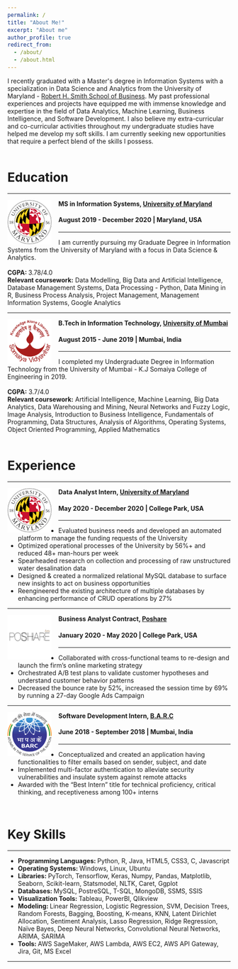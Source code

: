 ```yaml
---
permalink: /
title: "About Me!"
excerpt: "About me"
author_profile: true
redirect_from: 
  - /about/
  - /about.html
---
```


I recently graduated with a Master's degree in Information Systems with a specialization in Data Science and Analytics from the University of Maryland - [Robert H. Smith School of Business](https://www.rhsmith.umd.edu/). My past professional experiences and projects have equipped me with immense knowledge and expertise in the field of Data Analytics, Machine Learning, Business Intelligence, and Software Development. I also believe my extra-curricular and co-curricular activities throughout my undergraduate studies have helped me develop my soft skills. I am currently seeking new opportunities that require a perfect blend of the skills I possess.
<br> <br>
# Education
-----
<img align="left" height="100" width="100" src="../images/umd.png" style="padding-right:15px">

**MS in Information Systems, [University of Maryland](https://www.umd.edu/)**
#### August 2019 - December 2020 | Maryland, USA

-----
I am currently pursuing my Graduate Degree in Information Systems from the University of Maryland with a focus in Data Science & Analytics. <br> <br>
<strong>CGPA: </strong> 3.78/4.0 <br>
<strong>Relevant coursework:</strong> Data Modelling, Big Data and Artificial Intelligence, Database Management Systems, Data Processing - Python, Data Mining in R, Business Process Analysis, Project Management, Management Information Systems, Google Analytics <br>

-----
<img align="left" height="100" width="100" src="../images/somaiya.png" style="padding-right:15px">

**B.Tech in Information Technology, [University of Mumbai](https://mu.ac.in/)**
#### August 2015 - June 2019 | Mumbai, India

-----
I completed my Undergraduate Degree in Information Technology from the University of Mumbai - K.J Somaiya College of Engineering in 2019. <br> <br>
<strong>CGPA:</strong> 3.7/4.0 <br> 
<strong>Relevant coursework:</strong> Artificial Intelligence, Machine Learning, Big Data Analytics, Data Warehousing and Mining, Neural Networks and Fuzzy Logic, Image Analysis, Introduction to Business Intelligence, Fundamentals of Programming, Data Structures, Analysis of Algorithms, Operating Systems, Object Oriented Programming, Applied Mathematics <br>
<br>
# Experience
-----
<img align="left" height="100" width="100" src="../images/umd.png" style="padding-right:15px">

**Data Analyst Intern, [University of Maryland](https://www.umd.edu/)** 
#### May 2020 - December 2020 | College Park, USA
----- 
*	Evaluated business needs and developed an automated platform to manage the funding requests of the University
*	Optimized operational processes of the University by 56%+ and reduced 48+ man-hours per week
*	Spearheaded research on collection and processing of raw unstructured water desalination data
*	Designed & created a normalized relational MySQL database to surface new insights to act on business opportunities
*	Reengineered the existing architecture of multiple databases by enhancing performance of CRUD operations by 27% 

-----
<img align="left" height="100" width="100" src="../images/poshare.png" style="padding-right:15px">

**Business Analyst Contract, [Poshare](https://poshare.com/)**
#### January 2020 - May 2020 | College Park, USA
-----
*	Collaborated with cross-functional teams to re-design and launch the firm’s online marketing strategy
*	Orchestrated A/B test plans to validate customer hypotheses and understand customer behavior patterns
*	Decreased the bounce rate by 52%, increased the session time by 69% by running a 27-day Google Ads Campaign

-----
<img align="left" height="100" width="100" src="../images/barc.png" style="padding-right:15px">

**Software Development Intern, [B.A.R.C](http://www.barc.gov.in/)** 
#### June 2018 - September 2018 | Mumbai, India
-----
*	Conceptualized and created an application having functionalities to filter emails based on sender, subject, and date
*	Implemented multi-factor authentication to alleviate security vulnerabilities and insulate system against remote attacks
*	Awarded with the “Best Intern” title for technical proficiency, critical thinking, and receptiveness among 100+ interns

<br>

# Key Skills
----
* <strong> Programming Languages: </strong> Python, R, Java, HTML5, CSS3, C, Javascript <br>
* <strong> Operating Systems: </strong> Windows, Linux, Ubuntu <br>
* <strong> Libraries: </strong> PyTorch, Tensorflow, Keras, Numpy, Pandas, Matplotlib, Seaborn, Scikit-learn, Statsmodel, NLTK, Caret, Ggplot <br>
* <strong> Databases: </strong> MySQL, PostreSQL, T-SQL, MongoDB, SSMS, SSIS <br>
* <strong> Visualization Tools: </strong> Tableau, PowerBI, Qlikview <br>
* <strong> Modeling: </strong> Linear Regression, Logistic Regression, SVM, Decision Trees, Random Forests, Bagging, Boosting, K-means, KNN, Latent Dirichlet Allocation, Sentiment Analysis, Lasso Regression, Ridge Regression, Naïve Bayes, Deep Neural Networks, Convolutional Neural Networks, ARIMA, SARIMA <br>
* <strong> Tools: </strong> AWS SageMaker, AWS Lambda, AWS EC2, AWS API Gateway, Jira, Git, MS Excel <br>
  
----
